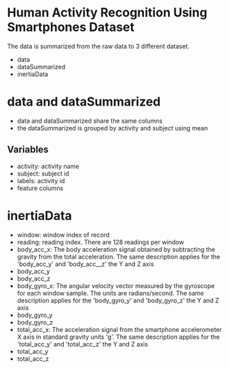 Human Activity Recognition Using Smartphones Dataset
====================================================

The data is summarized from the raw data to 3 different dataset. 

- data
- dataSummarized
- inertiaData

data and dataSummarized
=======================

- data and dataSummarized share the same columns
- the dataSummarized is grouped by activity and subject using mean

Variables
---------

- activity: activity name
- subject: subject id
- labels: activity id
- feature columns

inertiaData
===========

- window: window index of record
- reading: reading index. There are 128 readings per window
- body_acc_x: The body acceleration signal obtained by subtracting the gravity from the total acceleration. The same description applies for the 'body_acc_y' and 'body_acc__z' the Y and Z axis
- body_acc_y
- body_acc_z
- body_gyro_x: The angular velocity vector measured by the gyroscope for each window sample. The units are radians/second. The same description applies for the 'body_gyro_y' and 'body_gyro_z' the Y and Z axis
- body_gyro_y
- body_gyro_z
- total_acc_x: The acceleration signal from the smartphone accelerometer X axis in standard gravity units 'g'. The same description applies for the 'total_acc_y' and 'total_acc_z' the Y and Z axis
- total_acc_y
- total_acc_z
